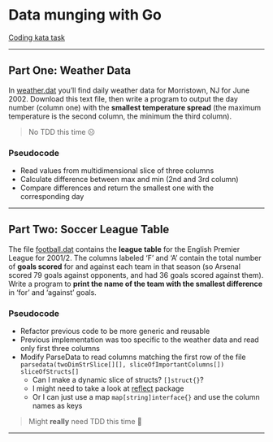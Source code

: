 # Data munging with Go

[Coding kata task](http://codekata.com/kata/kata04-data-munging/)

---
## Part One: Weather Data
In [weather.dat](http://codekata.com/data/04/weather.dat) you’ll find daily weather data for Morristown, NJ for June 2002. Download this text file, then write a program to output the day number (column one) with the **smallest temperature spread** (the maximum temperature is the second column, the minimum the third column).

> No TDD this time ☹️
### Pseudocode
- Read values from multidimensional slice of three columns
- Calculate difference between max and min (2nd and 3rd column)
- Compare differences and return the smallest one with the corresponding day

---

## Part Two: Soccer League Table
The file [football.dat](http://codekata.com/data/04/football.dat) contains the **league table** for the English Premier League for 2001/2. The columns labeled ‘F’ and ‘A’ contain the total number of **goals scored** for and against each team in that season (so Arsenal scored 79 goals against opponents, and had 36 goals scored against them). Write a program to **print the name of the team with the smallest difference** in ‘for’ and ‘against’ goals.

### Pseudocode
- Refactor previous code to be more generic and reusable
- Previous implementation was too specific to the weather data and read only first three columns
- Modify ParseData to read columns matching the first row of the file `parsedata(twoDimStrSlice[][], sliceOfImportantColumns[]) sliceOfStructs[]`
  - Can I make a dynamic slice of structs? `[]struct{}`?
  - I might need to take a look at [reflect](https://golang.org/pkg/reflect/) package
  - Or I can just use a map `map[string]interface{}` and use the column names as keys

> Might **really** need TDD this time 🤔

---